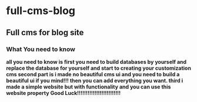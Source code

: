 # full-cms-blog
<mark><h2>Full cms for blog site </h2></mark>
<h3>What You need to know</h3>
<b>all you need to know is first you need to build databases by yourself and replace the database for yourself and start to creating your customization cms second part is i made no beautiful cms ui and you need to build a beautiful ui if you mind!!! then you can add everything you want. third i made a simple website but with functionality and you can use this website property </b>
<strong>Good Luck!!!!!!!!!!!!!!!!!!!!!!!!!</strong>
